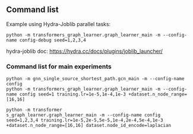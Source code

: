 ## Command list

Example using Hydra-Joblib parallel tasks:
```
python -m transformers_graph_learner.graph_learner_main -m --config-name config-debug seed=1,2,3,4
```

hydra-joblib doc: https://hydra.cc/docs/plugins/joblib_launcher/

### Command list for main experiments

```
python -m gnn_single_source_shortest_path.gcn_main -m --config-name config
python -m transformers_graph_learner.graph_learner_main -m --config-name config seed=1 training.lr=1e-5,1e-4,1e-3 +dataset.n_node_range=[16,16]
```
```
python -m transformer
s_graph_learner.graph_learner_main -m --config-name config seed=1,2,3,4 training.lr=1e-5,2e-5,5e-5,1e-4,2e-4,5e-4,1e-3 +dataset.n_node_range=[16,16] dataset.node_id_encode=laplacian
```
